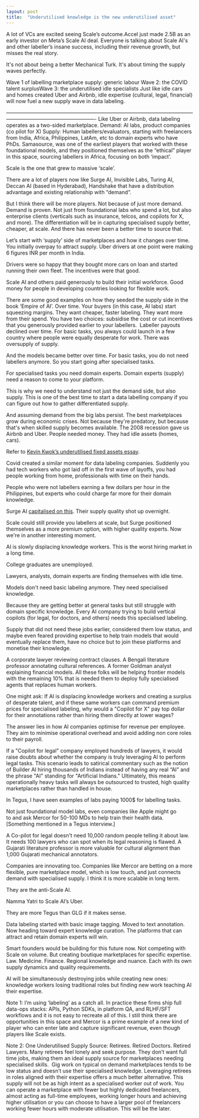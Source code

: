 ```yaml
---
layout: post
title:  "Underutilised knowledge is the new underutilised asset"
---
```


A lot of VCs are excited seeing Scale’s outcome.Accel just made 2.5B as an early investor on Meta’s Scale AI deal.
Everyone is talking about Scale AI's and other labeller’s insane success, including their revenue growth, but misses the real story.

It's not about being a better Mechanical Turk. It's about timing the supply waves perfectly.

Wave 1 of labelling marketplace supply: generic labour Wave 2: the COVID talent surplusWave 3: the underutilised idle specialists
Just like idle cars and homes created Uber and Airbnb, idle expertise (cultural, legal, financial) will now fuel a new supply wave in data labeling.

—————————————————————————————————————————————————————-
Like Uber or Airbnb, data labeling operates as a two-sided marketplace.
Demand: AI labs, product companies (co pilot for X)
Supply: Human labellers/evaluators, starting with freelancers from India, Africa, Philippines, LatAm, etc to domain experts who have PhDs.
Samasource, was one of the earliest players that worked with these foundational models, and they positioned themselves as the “ethical” player in this space, sourcing labellers in Africa, focusing on both ‘impact’.

Scale is the one that grew to massive ‘scale’.

There are a lot of players now like Surge AI, Invisible Labs, Turing AI, Deccan AI (based in Hyderabad), Handshake that have a distribution advantage and existing relationship with “demand”.

But I think there will be more players. Not because of just more demand. Demand is proven. Not just from foundational labs who spend a lot, but also enterprise clients (verticals such as insurance, telcos, and copilots for X, and more).
The differentiation will be in capturing specialised supply better, cheaper, at scale. And there has never been a better time to source that.

Let’s start with ‘supply’ side of marketplaces and how it changes over time.
You initially overpay to attract supply. Uber drivers at one point were making 6 figures INR per month in India.

Drivers were so happy that they bought more cars on loan and started running their own fleet. The incentives were that good.

Scale AI and others paid generously to build their initial workforce. Good money for people in developing countries looking for flexible work.

There are some good examples on how they seeded the supply side in the book ‘Empire of AI’.
Over time. Your buyers (in this case, AI labs) start squeezing margins. They want cheaper, faster labeling. They want more from their spend. You have two choices: subsidise the cost or cut incentives that you generously provided earlier to your labellers. 
Labeller payouts declined over time. For basic tasks, you always could launch in a few country where people were equally desperate for work. There was oversupply of supply.

And the models became better over time. For basic tasks, you do not need labellers anymore.
So you start going after specialised tasks.

For specialised tasks you need domain experts.
Domain experts (supply) need a reason to come to your platform.

This is why we need to understand not just the demand side, but also supply.
This is one of the best time to start a data labelling company if you can figure out how to gather differentiated supply.

And assuming demand from the big labs persist.
The best marketplaces grow during economic crises. Not because they're predatory, but because that's when skilled supply becomes available. The 2008 recession gave us Airbnb and Uber. People needed money. They had idle assets (homes, cars).

Refer to [Kevin Kwok’s underutilised fixed assets essay](https://kwokchain.com/2020/01/23/underutilized-fixed-assets/).

Covid created a similar moment for data labeling companies. Suddenly you had tech workers who got laid off in the first wave of layoffs, you had people working from home, professionals with time on their hands.

People who were not labellers earning a few dollars per hour in the Philippines, but experts who could charge far more for their domain knowledge.

Surge AI [capitalised on this](https://medium.com/@echen/surge-ai-a-modern-data-labeling-platform-for-nlp-d7045a1cb239). Their supply quality shot up overnight.

Scale could still provide you labellers at scale, but Surge positioned themselves as a more premium option, with higher quality experts.
Now we're in another interesting moment.

AI is slowly displacing knowledge workers.
This is the worst hiring market in a long time.

College graduates are unemployed.

Lawyers, analysts, domain experts are finding themselves with idle time.

Models don't need basic labeling anymore. They need specialised knowledge.

Because they are getting better at general tasks but still struggle with domain specific knowledge. Every AI company trying to build vertical copilots (for legal, for doctors, and others) needs this specialised labeling.

Supply that did not need these jobs earlier, considered them low status, and maybe even feared providing expertise to help train models that would eventually replace them, have no choice but to join these platforms and monetise their knowledge.

A corporate lawyer reviewing contract clauses. A Bengali literature professor annotating cultural references. A former Goldman analyst explaining financial models. All these folks will be helping frontier models with the remaining 10% that is needed them to deploy fully specialised agents that replaces human workers.

One might ask: If AI is displacing knowledge workers and creating a surplus of desperate talent, and if these same workers can command premium prices for specialised labeling, why would a "Copilot for X" pay top dollar for their annotations rather than hiring them directly at lower wages?

The answer lies in how AI companies optimise for revenue per employee. They aim to minimise operational overhead and avoid adding non core roles to their payroll.

If a "Copilot for legal" company employed hundreds of lawyers, it would raise doubts about whether the company is truly leveraging AI to perform legal tasks. This scenario leads to satirical commentary such as the notion of Builder AI hiring thousands of Indians instead of having any real “AI” and the phrase "AI" standing for "Artificial Indians."
Ultimately, this means operationally heavy tasks will always be outsourced to trusted, high quality marketplaces rather than handled in house.

In Tegus, I have seen examples of labs paying 1000$ for labelling tasks.

Not just foundational model labs, even companies like Apple might go to and ask Mercor for 50-100 MDs to help train their health data. [Something mentioned in a Tegus interview.] 

A Co-pilot for legal doesn't need 10,000 random people telling it about law. It needs 100 lawyers who can spot when its legal reasoning is flawed. A Gujarati literature professor is more valuable for cultural alignment than 1,000 Gujarati mechanical annotators. 

Companies are innovating too. Companies like Mercor are betting on a more flexible, pure marketplace model, which is low touch, and just connects demand with specialised supply. I think it is more scalable in long term.

They are the anti-Scale AI.

Namma Yatri to Scale AI’s Uber.

They are more Tegus than GLG if it makes sense.

Data labeling started with basic image tagging. Moved to text annotation. Now heading toward expert knowledge curation. The platforms that can attract and retain domain experts will win.

Smart founders would be building for this future now. Not competing with Scale on volume. But creating boutique marketplaces for specific expertise. Law. Medicine. Finance. Regional knowledge and nuance. Each with its own supply dynamics and quality requirements.

AI will be simultaneously destroying jobs while creating new ones: knowledge workers losing traditional roles but finding new work teaching AI their expertise.

Note 1: I’m using ‘labeling’ as a catch all. In practice these firms ship full data-ops stacks: APIs, Python SDKs, in platform QA, and RLHF/SFT workflows and it is not easy to recreate all of this. I still think there are opportunities in this space and Mercor is a prime example of a new kind of player who can enter late and capture significant revenue, even though players like Scale exists.

Note 2: One Underutilised Supply Source: Retirees. Retired Doctors. Retired Lawyers.
Many retirees feel lonely and seek purpose. They don’t want full time jobs, making them an ideal supply source for marketplaces needing specialised skills.  Gig work on typical on demand marketplaces tends to be low status and doesn’t use their specialised knowledge.
Leveraging retirees in roles aligned with their expertise offers a much better alternative. This supply will not be as high intent as a specialised worker out of work. You can operate a marketplace with fewer but highly dedicated freelancers, almost acting as full-time employees, working longer hours and achieving higher utilisation or you can choose to have a larger pool of freelancers working fewer hours with moderate utilisation. This will be the later.
